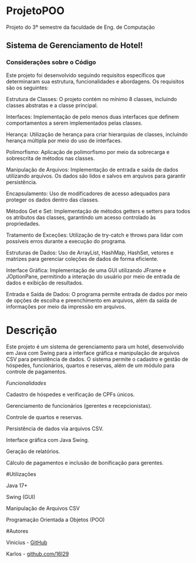 # ProjetoPOO
Projeto do 3º semestre da faculdade de Eng. de Computação

## Sistema de Gerenciamento de Hotel!

### Considerações sobre o Código
Este projeto foi desenvolvido seguindo requisitos específicos que determinaram sua estrutura, funcionalidades e abordagens. Os requisitos são os seguintes:

Estrutura de Classes: O projeto contém no mínimo 8 classes, incluindo classes abstratas e a classe principal.

Interfaces: Implementação de pelo menos duas interfaces que definem comportamentos a serem implementados pelas classes.

Herança: Utilização de herança para criar hierarquias de classes, incluindo herança múltipla por meio do uso de interfaces.

Polimorfismo: Aplicação de polimorfismo por meio da sobrecarga e sobrescrita de métodos nas classes.

Manipulação de Arquivos: Implementação de entrada e saída de dados utilizando arquivos. Os dados são lidos e salvos em arquivos para garantir persistência.

Encapsulamento: Uso de modificadores de acesso adequados para proteger os dados dentro das classes.

Métodos Get e Set: Implementação de métodos getters e setters para todos os atributos das classes, garantindo um acesso controlado às propriedades.

Tratamento de Exceções: Utilização de try-catch e throws para lidar com possíveis erros durante a execução do programa.

Estruturas de Dados: Uso de ArrayList, HashMap, HashSet, vetores e matrizes para gerenciar coleções de dados de forma eficiente.

Interface Gráfica: Implementação de uma GUI utilizando JFrame e JOptionPane, permitindo a interação do usuário por meio de entrada de dados e exibição de resultados.

Entrada e Saída de Dados: O programa permite entrada de dados por meio de opções de escolha e preenchimento em arquivos, além da saída de informações por meio da impressão em arquivos.


# Descrição

Este projeto é um sistema de gerenciamento para um hotel, desenvolvido em Java com Swing para a interface gráfica e manipulação de arquivos CSV para persistência de dados. O sistema permite o cadastro e gestão de hóspedes, funcionários, quartos e reservas, além de um módulo para controle de pagamentos.

*Funcionalidades*

Cadastro de hóspedes e verificação de CPFs únicos.

Gerenciamento de funcionários (gerentes e recepcionistas).

Controle de quartos e reservas.

Persistência de dados via arquivos CSV.

Interface gráfica com Java Swing.

Geração de relatórios.

Cálculo de pagamentos e inclusão de bonificação para gerentes.

#Utilizações

Java 17+

Swing (GUI)

Manipulação de Arquivos CSV

Programação Orientada a Objetos (POO)

#Autores

Vinicius - [GitHub](https://github.com/sillosvn)

Karlos - [github.com/16l29](https://github.com/16l29/)

